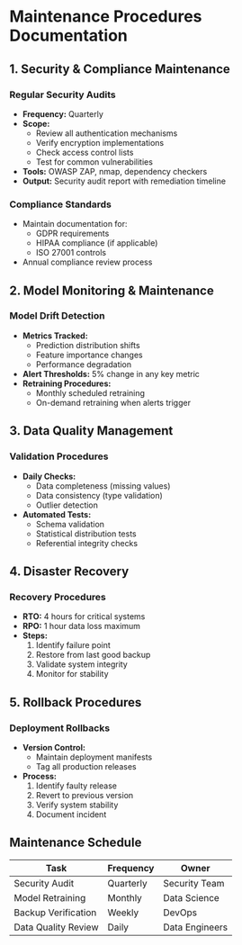 # Maintenance Procedures Documentation

## 1. Security & Compliance Maintenance

### Regular Security Audits
- **Frequency:** Quarterly
- **Scope:**
  - Review all authentication mechanisms
  - Verify encryption implementations
  - Check access control lists
  - Test for common vulnerabilities
- **Tools:** OWASP ZAP, nmap, dependency checkers
- **Output:** Security audit report with remediation timeline

### Compliance Standards
- Maintain documentation for:
  - GDPR requirements
  - HIPAA compliance (if applicable)
  - ISO 27001 controls
- Annual compliance review process

## 2. Model Monitoring & Maintenance

### Model Drift Detection
- **Metrics Tracked:**
  - Prediction distribution shifts
  - Feature importance changes
  - Performance degradation
- **Alert Thresholds:** 5% change in any key metric
- **Retraining Procedures:**
  - Monthly scheduled retraining
  - On-demand retraining when alerts trigger

## 3. Data Quality Management

### Validation Procedures
- **Daily Checks:**
  - Data completeness (missing values)
  - Data consistency (type validation)
  - Outlier detection
- **Automated Tests:**
  - Schema validation
  - Statistical distribution tests
  - Referential integrity checks

## 4. Disaster Recovery

### Recovery Procedures
- **RTO:** 4 hours for critical systems
- **RPO:** 1 hour data loss maximum
- **Steps:**
  1. Identify failure point
  2. Restore from last good backup
  3. Validate system integrity
  4. Monitor for stability

## 5. Rollback Procedures

### Deployment Rollbacks
- **Version Control:**
  - Maintain deployment manifests
  - Tag all production releases
- **Process:**
  1. Identify faulty release
  2. Revert to previous version
  3. Verify system stability
  4. Document incident

## Maintenance Schedule

| Task                  | Frequency  | Owner          |
|-----------------------|------------|----------------|
| Security Audit        | Quarterly  | Security Team  |
| Model Retraining      | Monthly    | Data Science   |
| Backup Verification   | Weekly     | DevOps         |
| Data Quality Review   | Daily      | Data Engineers |
